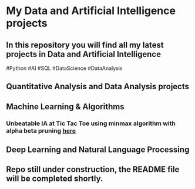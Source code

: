 # My Data and Artificial Intelligence projects 
## In this repository you will find all my latest projects in Data and Artificial Intelligence
#Python #AI #SQL #DataScience #DataAnalysis

## Quantitative Analysis and Data Analysis projects

## Machine Learning & Algorithms
### Unbeatable IA at Tic Tac Toe using minmax algorithm with alpha beta pruning [here](Unbeatable%20AI%20Tic%20Tac%20Toe/Morpion-IA.ipynb)

## Deep Learning and Natural Language Processing


## Repo still under construction, the README file will be completed shortly.

